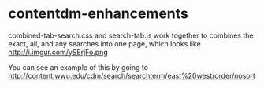 contentdm-enhancements
======================

combined-tab-search.css and search-tab.js work together to combines the exact, all, and any searches into one page, which looks like http://i.imgur.com/ySErjFo.png 

You can see an example of this by going to http://content.wwu.edu/cdm/search/searchterm/east%20west/order/nosort 
